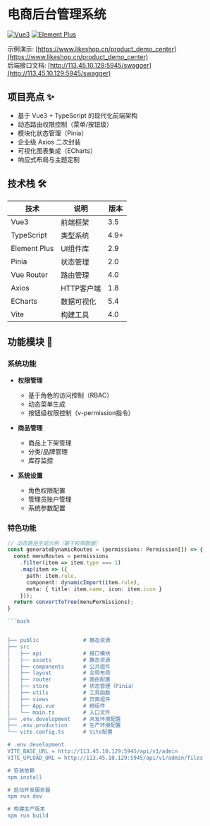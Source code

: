 # 电商后台管理系统

[![Vue3](https://img.shields.io/badge/Vue-3.5-42b883)](https://vuejs.org/)
[![Element Plus](https://img.shields.io/badge/Element%20Plus-2.9-409eff)](https://element-plus.org/)

示例演示: [https://www.likeshop.cn/product_demo_center](https://www.likeshop.cn/product_demo_center)  
后端接口文档: [http://113.45.10.129:5945/swagger](http://113.45.10.129:5945/swagger)

## 项目亮点 ✨

- 基于 Vue3 + TypeScript 的现代化前端架构
- 动态路由权限控制（菜单/按钮级）
- 模块化状态管理（Pinia）
- 企业级 Axios 二次封装
- 可视化图表集成（ECharts）
- 响应式布局与主题定制

## 技术栈 🛠️

| 技术            | 说明                  | 版本   |
|-----------------|----------------------|--------|
| Vue3            | 前端框架             | 3.5    |
| TypeScript      | 类型系统             | 4.9+   |
| Element Plus    | UI组件库             | 2.9    |
| Pinia           | 状态管理             | 2.0    |
| Vue Router      | 路由管理             | 4.0    |
| Axios           | HTTP客户端           | 1.8    |
| ECharts         | 数据可视化           | 5.4    |
| Vite            | 构建工具             | 4.0    |

## 功能模块 🚀

### 系统功能
- **权限管理**  
  - 基于角色的访问控制（RBAC）
  - 动态菜单生成
  - 按钮级权限控制（v-permission指令）
  
- **商品管理**  
  - 商品上下架管理
  - 分类/品牌管理
  - 库存监控

- **系统设置**  
  - 角色权限配置
  - 管理员账户管理
  - 系统参数配置

### 特色功能
```typescript
// 动态路由生成示例（基于权限数据）
const generateDynamicRoutes = (permissions: Permission[]) => {
  const menuRoutes = permissions
    .filter(item => item.type === 1)
    .map(item => ({
      path: item.rule,
      component: dynamicImport(item.rule),
      meta: { title: item.name, icon: item.icon }
    }));
  return convertToTree(menuPermissions);
}

```bash


├── public              # 静态资源
├── src
│   ├── api             # 接口模块
│   ├── assets          # 静态资源
│   ├── components      # 公共组件
│   ├── layout          # 全局布局
│   ├── router          # 路由配置
│   ├── store           # 状态管理（Pinia）
│   ├── utils           # 工具函数
│   ├── views           # 页面组件
│   ├── App.vue         # 根组件
│   └── main.ts         # 入口文件
├── .env.development    # 开发环境配置
├── .env.production     # 生产环境配置
└── vite.config.ts      # Vite配置

# .env.development
VITE_BASE_URL = http://113.45.10.129:5945/api/v1/admin
VITE_UPLOAD_URL = http://113.45.10.129:5945/api/v1/admin/files

# 安装依赖
npm install

# 启动开发服务器
npm run dev

# 构建生产版本
npm run build
